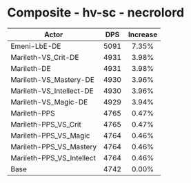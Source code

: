 # Composite - hv-sc - necrolord
| Actor | DPS | Increase |
|---|:---:|:---:|
|Emeni-LbE-DE|5091|7.35%|
|Marileth-VS_Crit-DE|4931|3.98%|
|Marileth-DE|4931|3.98%|
|Marileth-VS_Mastery-DE|4930|3.96%|
|Marileth-VS_Intellect-DE|4930|3.96%|
|Marileth-VS_Magic-DE|4929|3.94%|
|Marileth-PPS|4765|0.47%|
|Marileth-PPS_VS_Crit|4765|0.47%|
|Marileth-PPS_VS_Magic|4764|0.46%|
|Marileth-PPS_VS_Mastery|4764|0.46%|
|Marileth-PPS_VS_Intellect|4764|0.46%|
|Base|4742|0.00%|
